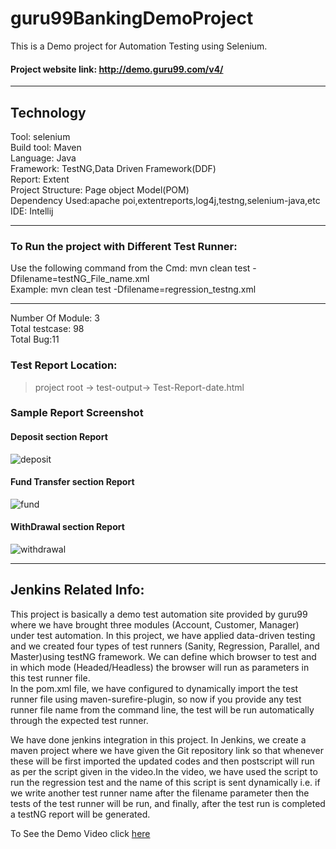 # guru99BankingDemoProject
This is a Demo project for Automation Testing using Selenium.
#### Project website link: http://demo.guru99.com/v4/ <br>

------------------------------------------------

## Technology <br>
Tool: selenium <br>
Build tool: Maven <br>
Language: Java <br>
Framework: TestNG,Data Driven Framework(DDF) <br>
Report: Extent<br>
Project Structure: Page object Model(POM)<br>
Dependency Used:apache poi,extentreports,log4j,testng,selenium-java,etc<br>
IDE: Intellij<br>

--------------------------------------------------

### To Run the project with Different Test Runner:<br>

Use the following command from the Cmd: mvn clean test -Dfilename=testNG_File_name.xml<br>
Example: mvn clean test -Dfilename=regression_testng.xml<br>

--------------------------------------------------

Number Of Module: 3 <br>
Total testcase: 98 <br>
Total Bug:11<br>

### Test Report Location: <br>
> project root -> test-output-> Test-Report-date.html <br>

### Sample Report Screenshot <br>
#### Deposit section Report
![deposit](https://user-images.githubusercontent.com/38497405/115549550-957ca700-a2ca-11eb-9478-46b1710325c4.PNG)
#### Fund Transfer section Report
![fund](https://user-images.githubusercontent.com/38497405/115549636-b0e7b200-a2ca-11eb-8516-306749c18c6d.PNG)
#### WithDrawal section Report
![withdrawal](https://user-images.githubusercontent.com/38497405/115549850-f7d5a780-a2ca-11eb-9c7a-0cfcb1b107bd.PNG)

----------------------------------------------------------

## Jenkins Related Info:<br>
This project is basically a demo test automation site provided by guru99 where we have brought three modules (Account, Customer, Manager) under test automation. In this project, we have applied data-driven testing and we created four types of test runners (Sanity, Regression, Parallel, and Master)using testNG framework. We can define which browser to test and in which mode (Headed/Headless) the browser will run as parameters in this test runner file.<br>
In the pom.xml file, we have configured to dynamically import the test runner file using maven-surefire-plugin, so now if you provide any test runner file name from the command line, the test will be run automatically through the expected test runner.<br>

We have done jenkins integration in this project. In Jenkins, we create a maven project where we have given the Git repository link so that whenever these will be first imported the updated codes and then postscript will run as per the script given in the video.In the video, we have used the script to run the regression test and the name of this script is sent dynamically i.e. if we write another test runner name after the filename parameter then the tests of the test runner will be run, and finally, after the test run is completed a testNG report will be generated.<br>

To See the Demo Video click [here](https://youtu.be/qM3hXO2TbMM)<br>
